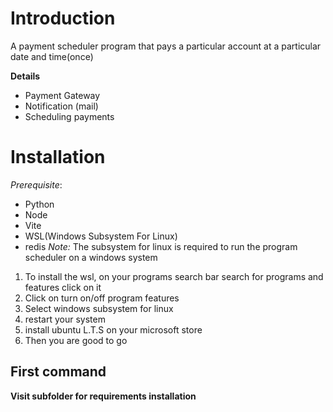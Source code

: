 # Introduction
A payment scheduler program that pays a particular account at a particular date and time(once)

**Details**
- Payment Gateway
- Notification (mail)
- Scheduling payments
# Installation
*Prerequisite*:
- Python
- Node
- Vite
- WSL(Windows Subsystem For Linux)
- redis
*Note:* The subsystem for linux is required to run the program scheduler on a windows system
1. To install the wsl, on your programs search bar search for programs and features click on it
2. Click on turn on/off program features
3. Select windows subsystem for linux
4. restart your system
5. install ubuntu L.T.S on your microsoft store
6. Then you are good to go

## First command
**Visit subfolder for requirements installation**

